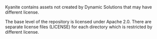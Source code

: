 Kyanite contains assets not created by Dynamic Solutions that may have different license.

The base level of the repository is licensed under Apache 2.0. There are separate license files (LICENSE) for each directory which is restricted by different license.